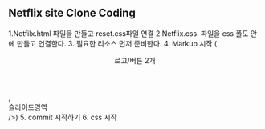 ## Netflix site Clone Coding

1.Netfilx.html 파일을 만들고 reset.css파일 연결
2.Netflix.css. 파일을 css 폴도 안에 만들고 연결한다.
3. 필요한 리소스 먼저 준비한다.
4. Markup 시작 (<header> 로고/버튼 2개 </header>
, <section>슬라이드영역<section>/>)
5. commit 시작하기
6. css 시작